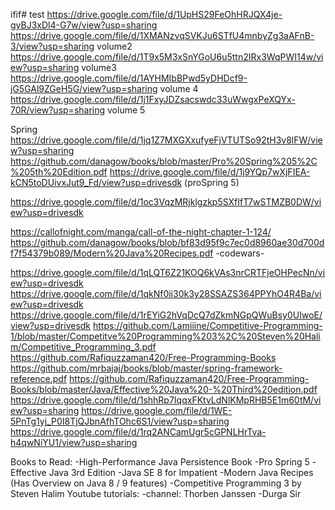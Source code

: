 ifif# test
https://drive.google.com/file/d/1UpHS29FeOhHRJQX4je-gyBJ3xDl4-G7w/view?usp=sharing
https://drive.google.com/file/d/1XMANzvqSVKJu6STfU4mnbyZg3aAFnB-3/view?usp=sharing volume2
https://drive.google.com/file/d/1T9x5M3xSnYGoU6u5ttn2IRx3WqPWI14w/view?usp=sharing volume3
https://drive.google.com/file/d/1AYHMIbBPwd5yDHDcf9-jG5GAl9ZGeH5G/view?usp=sharing volume 4
https://drive.google.com/file/d/1j1FxyJDZsacswdc33uWwgxPeXQYx-70R/view?usp=sharing volume 5

Spring
https://drive.google.com/file/d/1jq1Z7MXGXxufyeFjVTUTSo92tH3v8lFW/view?usp=sharing
https://github.com/danagow/books/blob/master/Pro%20Spring%205%2C%205th%20Edition.pdf
https://drive.google.com/file/d/1j9YQp7wXjFIEA-kCN5toDUivxJut9_Fd/view?usp=drivesdk (proSpring 5)

https://drive.google.com/file/d/1oc3VqzMRjklgzkp5SXfIfT7wSTMZB0DW/view?usp=drivesdk

https://callofnight.com/manga/call-of-the-night-chapter-1-124/
https://github.com/danagow/books/blob/bf83d95f9c7ec0d8960ae30d700df7f54379b089/Modern%20Java%20Recipes.pdf
-codewars-

https://drive.google.com/file/d/1qLQT6Z21KOQ6kVAs3nrCRTFjeOHPecNn/view?usp=drivesdk
https://drive.google.com/file/d/1qkNf0ii30k3y28SSAZS364PPYhO4R4Ba/view?usp=drivesdk
https://drive.google.com/file/d/1rEYiG2hVqDcQ7dZkmNGpQWuBsy0UIwoE/view?usp=drivesdk
https://github.com/Lamiiine/Competitive-Programming-1/blob/master/Competitve%20Programming%203%2C%20Steven%20Halim/Competitive_Programming_3.pdf
https://github.com/Rafiquzzaman420/Free-Programming-Books
https://github.com/mrbajaj/books/blob/master/spring-framework-reference.pdf
https://github.com/Rafiquzzaman420/Free-Programming-Books/blob/master/Java/Effective%20Java%20-%20Third%20edition.pdf
https://drive.google.com/file/d/1shhRp7IqqxFKtvLdNlKMpRHB5E1m60tM/view?usp=sharing
https://drive.google.com/file/d/1WE-5PnTg1yj_P0I8TjQJbnAfhTOhc6S1/view?usp=sharing
https://drive.google.com/file/d/1rq2ANCamUgr5cGPNLHrTva-h4qwNiYU1/view?usp=sharing

Books to Read:
  -High-Performance Java Persistence Book 
  -Pro Spring 5
  -Effective Java 3rd Edition
  -Java SE 8 for Impatient
  -Modern Java Recipes (Has Overview on Java 8 / 9 features)
  -Competitive Programming 3 by Steven Halim
Youtube tutorials:
  -channel:  Thorben Janssen
  -Durga Sir
